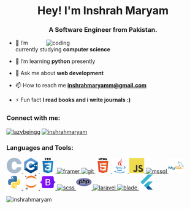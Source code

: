 <h1 align="center">Hey! I'm Inshrah Maryam</h1>
<h3 align="center">A Software Engineer from Pakistan.</h3>
<img align="right" alt="coding" width="400" src="https://media.tenor.com/3bTxZ4HdrysAAAAd/pixels-neon.gif">
<!-- <p align="left"> <img src="https://www.google.com/url?sa=i&url=https%3A%2F%2Fgithub.com%2Fpoojagusain101&psig=AOvVaw2UT_NWkAJFAPkKM_BOZN1b&ust=1722637364616000&source=images&cd=vfe&opi=89978449&ved=0CBAQjRxqFwoTCID1orXq1IcDFQAAAAAdAAAAABAE" alt="inshrahmaryam" /> </p> -->

- 🔭 I’m currently studying **computer science**

- 🌱 I’m learning **python** presently

- 💬 Ask me about **web development** 
- 📫 How to reach me **inshrahmaryamm@gmail.com**

- ⚡ Fun fact **I read books and i write journals :)**

<h3 align="left">Connect with me:</h3>
<p align="left">
<a href="https://twitter.com/lazybeingg" target="blank"><img align="center" src="https://raw.githubusercontent.com/rahuldkjain/github-profile-readme-generator/master/src/images/icons/Social/twitter.svg" alt="lazybeingg" height="30" width="40" /></a>
<a href="https://linkedin.com/in/inshrahmaryam" target="blank"><img align="center" src="https://raw.githubusercontent.com/rahuldkjain/github-profile-readme-generator/master/src/images/icons/Social/linked-in-alt.svg" alt="inshrahmaryam" height="30" width="40" /></a>
<!-- <a href="https://instagram.com/inshrahmaryam_" target="blank"><img align="center" src="https://raw.githubusercontent.com/rahuldkjain/github-profile-readme-generator/master/src/images/icons/Social/instagram.svg" alt="inshrahmaryam_" height="30" width="40" /></a> -->
</p>

<h3 align="left">Languages and Tools:</h3>
<p align="left"> 
  <a href="https://www.cprogramming.com/" target="_blank" rel="noreferrer"> 
    <img src="https://raw.githubusercontent.com/devicons/devicon/master/icons/c/c-original.svg" alt="c" width="40" height="40"/> 
  </a> 
  <a href="https://www.w3schools.com/cpp/" target="_blank" rel="noreferrer"> 
    <img src="https://raw.githubusercontent.com/devicons/devicon/master/icons/cplusplus/cplusplus-original.svg" alt="cplusplus" width="40" height="40"/> 
  </a> 
  <a href="https://www.w3schools.com/css/" target="_blank" rel="noreferrer"> 
    <img src="https://raw.githubusercontent.com/devicons/devicon/master/icons/css3/css3-original-wordmark.svg" alt="css3" width="40" height="40"/> 
  </a> 
  <a href="https://www.framer.com/" target="_blank" rel="noreferrer"> 
    <img src="https://www.vectorlogo.zone/logos/framer/framer-icon.svg" alt="framer" width="40" height="40"/> 
  </a> 
  <a href="https://git-scm.com/" target="_blank" rel="noreferrer"> 
    <img src="https://www.vectorlogo.zone/logos/git-scm/git-scm-icon.svg" alt="git" width="40" height="40"/> 
  </a> 
  <a href="https://www.w3.org/html/" target="_blank" rel="noreferrer"> 
    <img src="https://raw.githubusercontent.com/devicons/devicon/master/icons/html5/html5-original-wordmark.svg" alt="html5" width="40" height="40"/> 
  </a> 
  <a href="https://www.java.com" target="_blank" rel="noreferrer"> 
    <img src="https://raw.githubusercontent.com/devicons/devicon/master/icons/java/java-original.svg" alt="java" width="40" height="40"/> 
  </a> 
  <a href="https://developer.mozilla.org/en-US/docs/Web/JavaScript" target="_blank" rel="noreferrer"> 
    <img src="https://raw.githubusercontent.com/devicons/devicon/master/icons/javascript/javascript-original.svg" alt="javascript" width="40" height="40"/> 
  </a> 
  <a href="https://www.microsoft.com/en-us/sql-server" target="_blank" rel="noreferrer"> 
    <img src="https://www.svgrepo.com/show/303229/microsoft-sql-server-logo.svg" alt="mssql" width="40" height="40"/> 
  </a> 
  <a href="https://www.mysql.com/" target="_blank" rel="noreferrer"> 
    <img src="https://raw.githubusercontent.com/devicons/devicon/master/icons/mysql/mysql-original-wordmark.svg" alt="mysql" width="40" height="40"/> 
  </a> 
  <a href="https://www.python.org" target="_blank" rel="noreferrer"> 
    <img src="https://raw.githubusercontent.com/devicons/devicon/master/icons/python/python-original.svg" alt="python" width="40" height="40"/> 
  </a>
  <a href="https://jupyter.org" target="_blank" rel="noreferrer">
  <img src="https://raw.githubusercontent.com/devicons/devicon/master/icons/jupyter/jupyter-original.svg" alt="jupyter" width="40" height="40"/>
</a>
 <a href="https://getbootstrap.com/" target="_blank" rel="noreferrer"> 
    <img src="https://raw.githubusercontent.com/devicons/devicon/master/icons/bootstrap/bootstrap-original.svg" alt="bootstrap" width="40" height="40"/>
  </a>
  <a href="https://sass-lang.com/" target="_blank" rel="noreferrer"> 
    <img src="https://cdn.jsdelivr.net/gh/devicons/devicon/icons/sass/sass-original.svg" alt="scss" width="40" height="40"/>
  </a> 
  <a href="https://www.php.net/" target="_blank" rel="noreferrer"> 
  <img src="https://raw.githubusercontent.com/devicons/devicon/master/icons/php/php-original.svg" alt="php" width="40" height="40"/> 
</a> 
<a href="https://laravel.com/" target="_blank" rel="noreferrer"> 
  <img src="https://cdn.jsdelivr.net/npm/simple-icons@v4/icons/laravel.svg" alt="laravel" width="40" height="40"/> 
</a> 
<a href="https://laravel.com/docs/8.x/blade" target="_blank" rel="noreferrer"> 
  <img src="https://avatars.githubusercontent.com/u/41041826?s=200&v=4" alt="blade" width="40" height="40"/> 
</a>
<a href="https://flutter.dev/" target="_blank" rel="noreferrer"> 
  <img src="https://raw.githubusercontent.com/devicons/devicon/master/icons/flutter/flutter-original.svg" alt="flutter" width="40" height="40"/> 
</a>


</p>


<p><img align="left" src="https://github-readme-stats.vercel.app/api/top-langs?username=inshrahmaryam&show_icons=true&locale=en&layout=compact" alt="inshrahmaryam" /></p>


